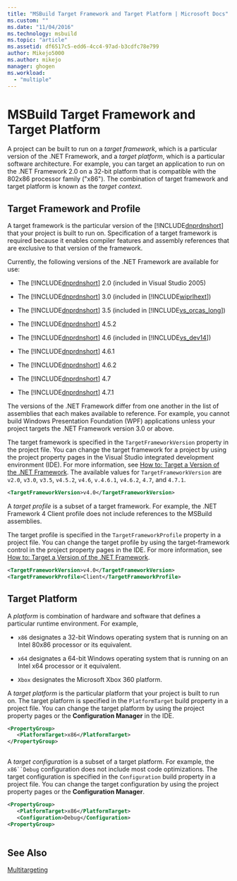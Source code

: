 ```yaml
---
title: "MSBuild Target Framework and Target Platform | Microsoft Docs"
ms.custom: ""
ms.date: "11/04/2016"
ms.technology: msbuild
ms.topic: "article"
ms.assetid: df6517c5-edd6-4cc4-97ad-b3cdfc78e799
author: Mikejo5000
ms.author: mikejo
manager: ghogen
ms.workload: 
  - "multiple"
---
```

# MSBuild Target Framework and Target Platform
A project can be built to run on a *target framework*, which is a particular version of the .NET Framework, and a *target platform*, which is a particular software architecture.  For example, you can target an application to run on the .NET Framework 2.0 on a 32-bit platform that is compatible with the 802x86 processor family ("x86"). The combination of target framework and target platform is known as the *target context*.  
  
## Target Framework and Profile  
 A target framework is the particular version of the [!INCLUDE[dnprdnshort](../code-quality/includes/dnprdnshort_md.md)] that your project is built to run on. Specification of a target framework is required because it enables compiler features and assembly references that are exclusive to that version of the framework.  
  
 Currently, the following versions of the .NET Framework are available for use:  
  
-   The [!INCLUDE[dnprdnshort](../code-quality/includes/dnprdnshort_md.md)] 2.0 (included in Visual Studio 2005)  
  
-   The [!INCLUDE[dnprdnshort](../code-quality/includes/dnprdnshort_md.md)] 3.0 (included in [!INCLUDE[wiprlhext](../debugger/includes/wiprlhext_md.md)])  
  
-   The [!INCLUDE[dnprdnshort](../code-quality/includes/dnprdnshort_md.md)] 3.5 (included in [!INCLUDE[vs_orcas_long](../debugger/includes/vs_orcas_long_md.md)])  
  
-   The [!INCLUDE[dnprdnshort](../code-quality/includes/dnprdnshort_md.md)] 4.5.2  
  
-   The [!INCLUDE[dnprdnshort](../code-quality/includes/dnprdnshort_md.md)] 4.6 (included in [!INCLUDE[vs_dev14](../misc/includes/vs_dev14_md.md)])  

-   The [!INCLUDE[dnprdnshort](../code-quality/includes/dnprdnshort_md.md)] 4.6.1  

-   The [!INCLUDE[dnprdnshort](../code-quality/includes/dnprdnshort_md.md)] 4.6.2  

-   The [!INCLUDE[dnprdnshort](../code-quality/includes/dnprdnshort_md.md)] 4.7  

-   The [!INCLUDE[dnprdnshort](../code-quality/includes/dnprdnshort_md.md)] 4.7.1  
  
 The versions of the .NET Framework differ from one another in the list of assemblies that each makes available to reference. For example, you cannot build Windows Presentation Foundation (WPF) applications unless your project targets the .NET Framework version 3.0 or above.  
  
 The target framework is specified in the `TargetFrameworkVersion` property in the project file. You can change the target framework for a project by using the project property pages in the Visual Studio integrated development environment (IDE). For more information, see [How to: Target a Version of the .NET Framework](../ide/how-to-target-a-version-of-the-dotnet-framework.md). The available values for `TargetFrameworkVersion` are `v2.0`, `v3.0`, `v3.5`, `v4.5.2`, `v4.6`, `v.4.6.1`, `v4.6.2`, `4.7`, and `4.7.1`.  
  
```xml  
<TargetFrameworkVersion>v4.0</TargetFrameworkVersion>  
```  
  
 A *target profile* is a subset of a target framework. For example, the .NET Framework 4 Client profile does not include references to the MSBuild assemblies.  
  
 The target profile is specified in the `TargetFrameworkProfile` property in a project file. You can change the target profile by using the target-framework control in the project property pages in the IDE. For more information, see [How to: Target a Version of the .NET Framework](../ide/how-to-target-a-version-of-the-dotnet-framework.md).  
  
```xml  
<TargetFrameworkVersion>v4.0</TargetFrameworkVersion>  
<TargetFrameworkProfile>Client</TargetFrameworkProfile>  
```  
  
## Target Platform  
 A *platform* is combination of hardware and software that defines a particular runtime environment. For example,  
  
-   `x86` designates a 32-bit Windows operating system that is running on an Intel 80x86 processor or its equivalent.  

-   `x64` designates a 64-bit Windows operating system that is running on an Intel x64 processor or it equivalent.
  
-   `Xbox` designates the Microsoft Xbox 360 platform.  
  
 A *target platform* is the particular platform that your project is built to run on. The target platform is specified in the `PlatformTarget` build property in a project file. You can change the target platform by using the project property pages or the **Configuration Manager** in the IDE.  
  
```xml  
<PropertyGroup>  
   <PlatformTarget>x86</PlatformTarget>  
</PropertyGroup>  
  
```  
  
 A *target configuration* is a subset of a target platform. For example, the `x86``Debug` configuration does not include most code optimizations. The target configuration is specified in the `Configuration` build property in a project file. You can change the target configuration by using the project property pages or the **Configuration Manager**.  
  
```xml  
<PropertyGroup>  
   <PlatformTarget>x86</PlatformTarget>  
   <Configuration>Debug</Configuration>  
<PropertyGroup>  
  
```  
  
## See Also  
 [Multitargeting](../msbuild/msbuild-multitargeting-overview.md)